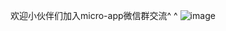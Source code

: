 欢迎小伙伴们加入micro-app微信群交流^ ^
![image](https://user-images.githubusercontent.com/14011130/232950347-86052a48-1163-4171-9fbe-376fa96689c6.png)







